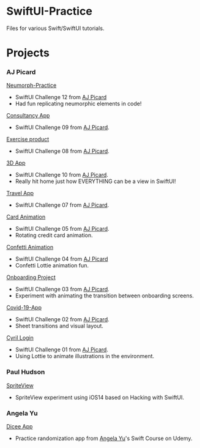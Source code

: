 # SwiftUI-Practice

Files for various Swift/SwiftUI tutorials.


# Projects

### AJ Picard 

[Neumorph-Practice](https://github.com/RichKummer/SwiftUI-Practice/tree/master/Neumorph-Practice)
* SwiftUI Challenge 12 from [AJ Picard](https://youtu.be/hLFKkpcosqg)
* Had fun replicating neumorphic elements in code!

[Consultancy App](https://github.com/RichKummer/SwiftUI-Practice/tree/master/Consultancy-App)
* SwiftUI Challenge 09 from [AJ Picard](https://youtu.be/W5fRfKsUviE).

[Exercise product](https://github.com/RichKummer/SwiftUI-Practice/tree/master/Exercise-Product)
* SwiftUI Challenge 08 from [AJ Picard](https://youtu.be/n1oTCFI5LR8).

[3D App](https://github.com/RichKummer/SwiftUI-Practice/tree/master/Dribbble-3D-App)
* SwiftUI Challenge 10 from [AJ Picard](https://youtu.be/_ONAvK5g3QI).
* Really hit home just how EVERYTHING can be a view in SwiftUI!

[Travel App](https://github.com/RichKummer/SwiftUI-Practice/tree/master/Travel-App)
* SwiftUI Challenge 07 from [AJ Picard](https://youtu.be/r6xYTqK2Yyc).

[Card Animation](https://github.com/RichKummer/SwiftUI-Practice/tree/master/Confetti-Animation)
* SwiftUI Challenge 05 from [AJ Picard](https://youtu.be/npKhzhbu9Rs).
* Rotating credit card animation.

[Confetti Animation](https://github.com/RichKummer/SwiftUI-Practice/tree/master/Confetti-Animation)
* SwiftUI Challenge 04 from [AJ Picard](https://www.youtube.com/watch?v=GNd2VawbWrI)
* Confetti Lottie animation fun.

[Onboarding Project](https://github.com/RichKummer/SwiftUI-Practice/tree/master/Onboarding-Project)
* SwiftUI Challenge 03 from [AJ Picard](https://youtu.be/brUrG0JsBgw).
* Experiment with animating the transition between onboarding screens.

[Covid-19-App](https://github.com/RichKummer/SwiftUI-Practice/tree/master/Covid-19-App)
* SwiftUI Challenge 02 from [AJ Picard](https://youtu.be/tJrkUWFxLxU).
* Sheet transitions and visual layout.

[Cyril Login](https://github.com/RichKummer/SwiftUI-Practice/tree/master/Cyril%20Login)
* SwiftUI Challenge 01 from [AJ Picard](https://youtu.be/htkEykBZikU).
* Using Lottie to animate illustrations in the environment.

### Paul Hudson

[SpriteView](https://github.com/RichKummer/SwiftUI-Practice/tree/master/SpriteView)
* SpriteView experiment using iOS14 based on Hacking with SwiftUI.

### Angela Yu
[Dicee App](https://github.com/RichKummer/SwiftUI-Practice/tree/master/Dicee)
* Practice randomization app from [Angela Yu](https://www.udemy.com/course/ios-13-app-development-bootcamp/)'s Swift Course on Udemy.
